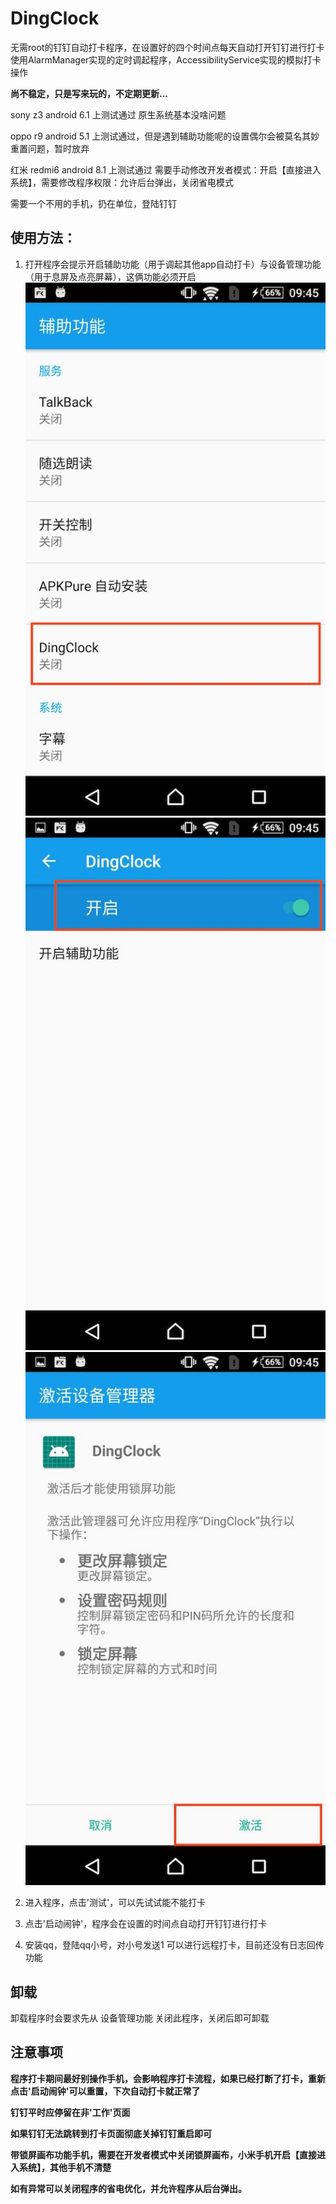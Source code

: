 # DingClock
无需root的钉钉自动打卡程序，在设置好的四个时间点每天自动打开钉钉进行打卡
使用AlarmManager实现的定时调起程序，AccessibilityService实现的模拟打卡操作

**尚不稳定，只是写来玩的，不定期更新...**

sony z3 android 6.1 上测试通过 原生系统基本没啥问题

oppo r9 android 5.1 上测试通过，但是遇到辅助功能呢的设置偶尔会被莫名其妙重置问题，暂时放弃

红米 redmi6 android 8.1 上测试通过 需要手动修改开发者模式：开启【直接进入系统】，需要修改程序权限：允许后台弹出，关闭省电模式

需要一个不用的手机，扔在单位，登陆钉钉

## 使用方法：
1. 打开程序会提示开启辅助功能（用于调起其他app自动打卡）与设备管理功能（用于息屏及点亮屏幕），这俩功能必须开启
![开启辅助功能1](images/01.jpg)
![开启辅助功能2](images/02.jpg)
![开启设备管理功能](images/03.jpg)

2. 进入程序，点击'测试'，可以先试试能不能打卡
3. 点击'启动闹钟'，程序会在设置的时间点自动打开钉钉进行打卡
4. 安装qq，登陆qq小号，对小号发送1 可以进行远程打卡，目前还没有日志回传功能

## 卸载
卸载程序时会要求先从 设备管理功能 关闭此程序，关闭后即可卸载

## 注意事项
**程序打卡期间最好别操作手机，会影响程序打卡流程，如果已经打断了打卡，重新点击'启动闹钟'可以重置，下次自动打卡就正常了**

**钉钉平时应停留在非'工作'页面**

**如果钉钉无法跳转到打卡页面彻底关掉钉钉重启即可**

**带锁屏画布功能手机，需要在开发者模式中关闭锁屏画布，小米手机开启【直接进入系统】，其他手机不清楚**

**如有异常可以关闭程序的省电优化，并允许程序从后台弹出。**
